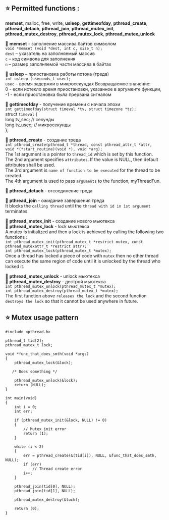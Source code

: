 ## :star: Permitted functions :  
__memset__, malloc, free, write, __usleep__, __gettimeofday__, __pthread_create__, 
__pthread_detach__, __pthread_join__, __pthread_mutex_init__, __pthread_mutex_destroy__, 
__pthread_mutex_lock__, __pthread_mutex_unlock__

:round_pushpin:  __memset__ - заполнение массива байтов символом  
`void *memset (void *dest, int c, size_t n);`  
`dest` – указатель на заполняемый массив  
`с` – код символа для заполнения  
`n` – размер заполняемой части массива в байтах  

:round_pushpin:  __usleep__ – приостановка работы потока (треда)  
`int usleep (useconds_t usec);`  
`usec` – время задержки в микросекундах
Возвращаемое значение:  
0 - если истекло время приостановки, указанное в аргументе функции,  
-1 - если приостановка была прервана сигналом  

:round_pushpin:  __gettimeofday__ - получение времени с начала эпохи  
`int gettimeofday(struct timeval *tv, struct timezone *tz);`  
struct   `timeval` {  
     long    tv_sec;         // секунды  
     long    tv_usec;        // микросекунды  
};  

:round_pushpin:  __pthread_create__ - создание треда  
`int pthread_create(pthread_t *thread, const pthread_attr_t *attr,  
void *(*start_routine)(void *), void *arg);`  
The 1st argument is a pointer to `thread_id` which is set by this function.  
The 2nd argument specifies `attributes`. If the value is NULL, then default attributes shall be used.  
The 3rd argument is `name of function to be executed` for the thread to be created.  
The 4th argument is used to pass `arguments` to the function, myThreadFun.

:round_pushpin:  __pthread_detach__ - отсоединение треда  

:round_pushpin:  __pthread_join__ - ожидание завершения треда  
It blocks the `calling thread` until the `thread with id in 1st argument` terminates.  

:round_pushpin:  __pthread_mutex_init__ - создание нового мьютекса  
:round_pushpin:  __pthread_mutex_lock__ - lock мьютекса    
A mutex is initialized and then a lock is achieved by calling the following two functions :  
`int pthread_mutex_init(pthread_mutex_t *restrict mutex, const pthread_mutexattr_t *restrict attr);`  
`int pthread_mutex_lock(pthread_mutex_t *mutex);`  
Once a thread has locked a piece of code with `mutex` then no other thread can execute the same region of code
until it is unlocked by the thread who locked it.

:round_pushpin:  __pthread_mutex_unlock__ - unlock мьютекса  
:round_pushpin:  __pthread_mutex_destroy__ - дестрой мьютекса  
`int pthread_mutex_unlock(pthread_mutex_t *mutex);`  
`int pthread_mutex_destroy(pthread_mutex_t *mutex);`  
The first function above `releases the lock` and the second function `destroys the lock` so that it cannot be used anywhere in future.

## :star: Mutex usage pattern

```
#include <pthread.h>

pthread_t tid[2];
pthread_mutex_t lock;

void *func_that_does_smth(void *args)
{
    pthread_mutex_lock(&lock);

   /* Does something */

    pthread_mutex_unlock(&lock);
    return (NULL);
}

int main(void)
{
    int i = 0;
    int err;

    if (pthread_mutex_init(&lock, NULL) != 0)
    {
        // Mutex init error
        return (1);
    }

    while (i < 2)
    {
        err = pthread_create(&(tid[i]), NULL, &func_that_does_smth, NULL);
        if (err)
            // Thread create error
        i++;
    }

    pthread_join(tid[0], NULL);
    pthread_join(tid[1], NULL);

    pthread_mutex_destroy(&lock);

    return (0);
}
```